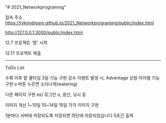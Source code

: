 "# 2021_Networkprograming"

접속 주소
https://tykimdream.github.io/2021_Networkprograming/public/index.html

http://127.0.0.1:3000/public/index.html

12.7
프로젝트 '팜' 시작

12.17
프로젝트 제출

---

ToDo List

수확 이후 밭 쿨타임 3일 기능 구현
강수 이벤트 발생 시, Adventage
상점 아이템 기능 구현 o
버튼 누르면 소리나게(watering)

다른 페이지 구현
ex) 로그인 o, 광산, 낚시 등

이미지 개선
1~10일 10~14일 15일 각각 이미지 구현

1분마다 서버에 저장되도록
저장되면 하단에 저장되었습니다 5초간 출력
